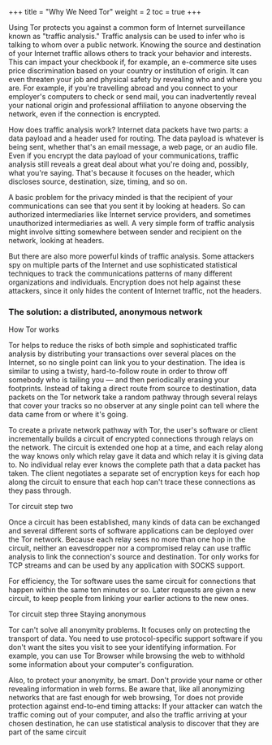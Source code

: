 +++
title = "Why We Need Tor"
weight = 2
toc = true
+++

Using Tor protects you against a common form of Internet surveillance known as "traffic analysis." Traffic analysis can be used to infer who is talking to whom over a public network. Knowing the source and destination of your Internet traffic allows others to track your behavior and interests. This can impact your checkbook if, for example, an e-commerce site uses price discrimination based on your country or institution of origin. It can even threaten your job and physical safety by revealing who and where you are. For example, if you're travelling abroad and you connect to your employer's computers to check or send mail, you can inadvertently reveal your national origin and professional affiliation to anyone observing the network, even if the connection is encrypted.

How does traffic analysis work? Internet data packets have two parts: a data payload and a header used for routing. The data payload is whatever is being sent, whether that's an email message, a web page, or an audio file. Even if you encrypt the data payload of your communications, traffic analysis still reveals a great deal about what you're doing and, possibly, what you're saying. That's because it focuses on the header, which discloses source, destination, size, timing, and so on.

A basic problem for the privacy minded is that the recipient of your communications can see that you sent it by looking at headers. So can authorized intermediaries like Internet service providers, and sometimes unauthorized intermediaries as well. A very simple form of traffic analysis might involve sitting somewhere between sender and recipient on the network, looking at headers.

But there are also more powerful kinds of traffic analysis. Some attackers spy on multiple parts of the Internet and use sophisticated statistical techniques to track the communications patterns of many different organizations and individuals. Encryption does not help against these attackers, since it only hides the content of Internet traffic, not the headers.

### The solution: a distributed, anonymous network

How Tor works

Tor helps to reduce the risks of both simple and sophisticated traffic analysis by distributing your transactions over several places on the Internet, so no single point can link you to your destination. The idea is similar to using a twisty, hard-to-follow route in order to throw off somebody who is tailing you — and then periodically erasing your footprints. Instead of taking a direct route from source to destination, data packets on the Tor network take a random pathway through several relays that cover your tracks so no observer at any single point can tell where the data came from or where it's going.

To create a private network pathway with Tor, the user's software or client incrementally builds a circuit of encrypted connections through relays on the network. The circuit is extended one hop at a time, and each relay along the way knows only which relay gave it data and which relay it is giving data to. No individual relay ever knows the complete path that a data packet has taken. The client negotiates a separate set of encryption keys for each hop along the circuit to ensure that each hop can't trace these connections as they pass through.

Tor circuit step two

Once a circuit has been established, many kinds of data can be exchanged and several different sorts of software applications can be deployed over the Tor network. Because each relay sees no more than one hop in the circuit, neither an eavesdropper nor a compromised relay can use traffic analysis to link the connection's source and destination. Tor only works for TCP streams and can be used by any application with SOCKS support.

For efficiency, the Tor software uses the same circuit for connections that happen within the same ten minutes or so. Later requests are given a new circuit, to keep people from linking your earlier actions to the new ones.

Tor circuit step three
Staying anonymous

Tor can't solve all anonymity problems. It focuses only on protecting the transport of data. You need to use protocol-specific support software if you don't want the sites you visit to see your identifying information. For example, you can use Tor Browser while browsing the web to withhold some information about your computer's configuration.

Also, to protect your anonymity, be smart. Don't provide your name or other revealing information in web forms. Be aware that, like all anonymizing networks that are fast enough for web browsing, Tor does not provide protection against end-to-end timing attacks: If your attacker can watch the traffic coming out of your computer, and also the traffic arriving at your chosen destination, he can use statistical analysis to discover that they are part of the same circuit